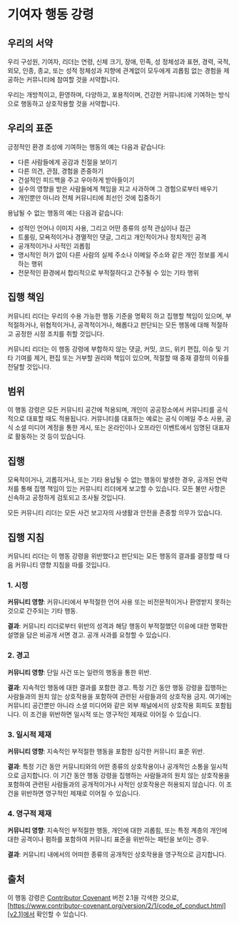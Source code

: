 # 기여자 행동 강령

## 우리의 서약

우리 구성원, 기여자, 리더는 연령, 신체 크기, 장애, 민족, 성 정체성과 표현, 경력, 국적, 외모, 인종, 종교, 또는 성적 정체성과 지향에 관계없이 모두에게 괴롭힘 없는 경험을 제공하는 커뮤니티에 참여할 것을 서약합니다.

우리는 개방적이고, 환영하며, 다양하고, 포용적이며, 건강한 커뮤니티에 기여하는 방식으로 행동하고 상호작용할 것을 서약합니다.

## 우리의 표준

긍정적인 환경 조성에 기여하는 행동의 예는 다음과 같습니다:

* 다른 사람들에게 공감과 친절을 보이기
* 다른 의견, 관점, 경험을 존중하기
* 건설적인 피드백을 주고 우아하게 받아들이기
* 실수의 영향을 받은 사람들에게 책임을 지고 사과하며 그 경험으로부터 배우기
* 개인뿐만 아니라 전체 커뮤니티에 최선인 것에 집중하기

용납될 수 없는 행동의 예는 다음과 같습니다:

* 성적인 언어나 이미지 사용, 그리고 어떤 종류의 성적 관심이나 접근
* 트롤링, 모욕적이거나 경멸적인 댓글, 그리고 개인적이거나 정치적인 공격
* 공개적이거나 사적인 괴롭힘
* 명시적인 허가 없이 다른 사람의 실제 주소나 이메일 주소와 같은 개인 정보를 게시하는 행위
* 전문적인 환경에서 합리적으로 부적절하다고 간주될 수 있는 기타 행위

## 집행 책임

커뮤니티 리더는 우리의 수용 가능한 행동 기준을 명확히 하고 집행할 책임이 있으며, 부적절하거나, 위협적이거나, 공격적이거나, 해롭다고 판단되는 모든 행동에 대해 적절하고 공정한 시정 조치를 취할 것입니다.

커뮤니티 리더는 이 행동 강령에 부합하지 않는 댓글, 커밋, 코드, 위키 편집, 이슈 및 기타 기여를 제거, 편집 또는 거부할 권리와 책임이 있으며, 적절할 때 중재 결정의 이유를 전달할 것입니다.

## 범위

이 행동 강령은 모든 커뮤니티 공간에 적용되며, 개인이 공공장소에서 커뮤니티를 공식적으로 대표할 때도 적용됩니다. 커뮤니티를 대표하는 예로는 공식 이메일 주소 사용, 공식 소셜 미디어 계정을 통한 게시, 또는 온라인이나 오프라인 이벤트에서 임명된 대표자로 활동하는 것 등이 있습니다.

## 집행

모욕적이거나, 괴롭히거나, 또는 기타 용납될 수 없는 행동이 발생한 경우, 공개된 연락처를 통해 집행 책임이 있는 커뮤니티 리더에게 보고할 수 있습니다. 모든 불만 사항은 신속하고 공정하게 검토되고 조사될 것입니다.

모든 커뮤니티 리더는 모든 사건 보고자의 사생활과 안전을 존중할 의무가 있습니다.

## 집행 지침

커뮤니티 리더는 이 행동 강령을 위반했다고 판단되는 모든 행동의 결과를 결정할 때 다음 커뮤니티 영향 지침을 따를 것입니다.

### 1. 시정

**커뮤니티 영향**: 커뮤니티에서 부적절한 언어 사용 또는 비전문적이거나 환영받지 못하는 것으로 간주되는 기타 행동.

**결과**: 커뮤니티 리더로부터 위반의 성격과 해당 행동이 부적절했던 이유에 대한 명확한 설명을 담은 비공개 서면 경고. 공개 사과를 요청할 수 있습니다.

### 2. 경고

**커뮤니티 영향**: 단일 사건 또는 일련의 행동을 통한 위반.

**결과**: 지속적인 행동에 대한 결과를 포함한 경고. 특정 기간 동안 행동 강령을 집행하는 사람들과의 원치 않는 상호작용을 포함하여 관련된 사람들과의 상호작용 금지. 여기에는 커뮤니티 공간뿐만 아니라 소셜 미디어와 같은 외부 채널에서의 상호작용 회피도 포함됩니다. 이 조건을 위반하면 일시적 또는 영구적인 제재로 이어질 수 있습니다.

### 3. 일시적 제재

**커뮤니티 영향**: 지속적인 부적절한 행동을 포함한 심각한 커뮤니티 표준 위반.

**결과**: 특정 기간 동안 커뮤니티와의 어떤 종류의 상호작용이나 공개적인 소통을 일시적으로 금지합니다. 이 기간 동안 행동 강령을 집행하는 사람들과의 원치 않는 상호작용을 포함하여 관련된 사람들과의 공개적이거나 사적인 상호작용은 허용되지 않습니다. 이 조건을 위반하면 영구적인 제재로 이어질 수 있습니다.

### 4. 영구적 제재

**커뮤니티 영향**: 지속적인 부적절한 행동, 개인에 대한 괴롭힘, 또는 특정 계층의 개인에 대한 공격이나 폄하를 포함하여 커뮤니티 표준을 위반하는 패턴을 보이는 경우.

**결과**: 커뮤니티 내에서의 어떠한 종류의 공개적인 상호작용을 영구적으로 금지합니다.

## 출처

이 행동 강령은 [Contributor Covenant][homepage] 버전 2.1을 각색한 것으로, [https://www.contributor-covenant.org/version/2/1/code_of_conduct.html][v2.1]에서 확인할 수 있습니다.

[homepage]: https://www.contributor-covenant.org
[v2.1]: https://www.contributor-covenant.org/version/2/1/code_of_conduct.html
